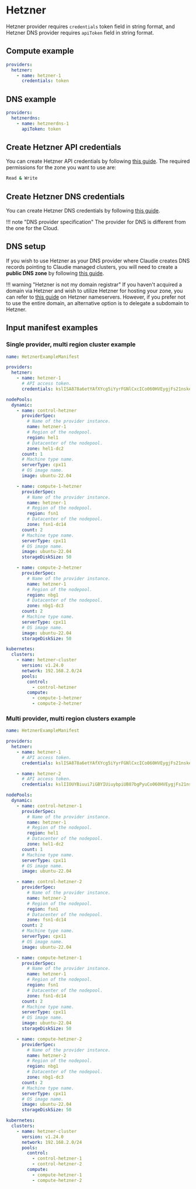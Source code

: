 # Hetzner
Hetzner provider requires `credentials` token field in string format, and Hetzner DNS provider requires `apiToken` field in string format.

## Compute example
```yaml
providers:
  hetzner:
    - name: hetzner-1
      credentials: token
```

## DNS example
```yaml
providers:
  hetznerdns:
    - name: hetznerdns-1
      apiToken: token
```

## Create Hetzner API credentials
You can create Hetzner API credentials by following [this guide](https://docs.hetzner.com/cloud/api/getting-started/generating-api-token/). The required permissions for the zone you want to use are:

```bash
Read & Write
```

## Create Hetzner DNS credentials
You can create Hetzner DNS credentials by following [this guide](https://docs.hetzner.com/dns-console/dns/general/api-access-token/).

!!! note "DNS provider specification"
    The provider for DNS is different from the one for the Cloud.

## DNS setup
If you wish to use Hetzner as your DNS provider where Claudie creates DNS records pointing to Claudie managed clusters, you will need to create a **public DNS zone** by following [this guide](https://docs.hetzner.com/dns-console/dns/general/getting-started-dns/).

!!! warning "Hetzner is not my domain registrar"
    If you haven't acquired a domain via Hetzner and wish to utilize Hetzner for hosting your zone, you can refer to [this guide](https://docs.hetzner.com/dns-console/dns/general/dns-overview#the-hetzner-online-name-servers-are) on Hetzner nameservers. However, if you prefer not to use the entire domain, an alternative option is to delegate a subdomain to Hetzner.

## Input manifest examples

### Single provider, multi region cluster example

```yaml
name: HetznerExampleManifest

providers:
  hetzner:
    - name: hetzner-1
      # API access token.
      credentials: kslISA878a6etYAfXYcg5iYyrFGNlCxcICo060HVEygjFs21nske76ksjKko21lp

nodePools:
  dynamic:
    - name: control-hetzner
      providerSpec:
        # Name of the provider instance.
        name: hetzner-1
        # Region of the nodepool.
        region: hel1
        # Datacenter of the nodepool.
        zone: hel1-dc2
      count: 1
      # Machine type name.
      serverType: cpx11
      # OS image name.
      image: ubuntu-22.04

    - name: compute-1-hetzner
      providerSpec:
        # Name of the provider instance.
        name: hetzner-1
        # Region of the nodepool.
        region: fsn1
        # Datacenter of the nodepool.
        zone: fsn1-dc14
      count: 2
      # Machine type name.
      serverType: cpx11
      # OS image name.
      image: ubuntu-22.04
      storageDiskSize: 50

    - name: compute-2-hetzner
      providerSpec:
        # Name of the provider instance.
        name: hetzner-1
        # Region of the nodepool.
        region: nbg1
        # Datacenter of the nodepool.
        zone: nbg1-dc3
      count: 2
      # Machine type name.
      serverType: cpx11
      # OS image name.
      image: ubuntu-22.04
      storageDiskSize: 50

kubernetes:
  clusters:
    - name: hetzner-cluster
      version: v1.24.0
      network: 192.168.2.0/24
      pools:
        control:
          - control-hetzner
        compute:
          - compute-1-hetzner
          - compute-2-hetzner
```

### Multi provider, multi region clusters example

```yaml
name: HetznerExampleManifest

providers:
  hetzner:
    - name: hetzner-1
      # API access token.
      credentials: kslISA878a6etYAfXYcg5iYyrFGNlCxcICo060HVEygjFs21nske76ksjKko21lp

    - name: hetzner-2
      # API access token.
      credentials: kslIIOUYBiuui7iGBYIUiuybpiUB87bgPyuCo060HVEygjFs21nske76ksjKko21l

nodePools:
  dynamic:
    - name: control-hetzner-1
      providerSpec:
        # Name of the provider instance.
        name: hetzner-1
        # Region of the nodepool.
        region: hel1
        # Datacenter of the nodepool.
        zone: hel1-dc2
      count: 1
      # Machine type name.
      serverType: cpx11
      # OS image name.
      image: ubuntu-22.04

    - name: control-hetzner-2
      providerSpec:
        # Name of the provider instance.
        name: hetzner-2
        # Region of the nodepool.
        region: fsn1
        # Datacenter of the nodepool.
        zone: fsn1-dc14
      count: 2
      # Machine type name.
      serverType: cpx11
      # OS image name.
      image: ubuntu-22.04

    - name: compute-hetzner-1
      providerSpec:
        # Name of the provider instance.
        name: hetzner-1
        # Region of the nodepool.
        region: fsn1
        # Datacenter of the nodepool.
        zone: fsn1-dc14
      count: 2
      # Machine type name.
      serverType: cpx11
      # OS image name.
      image: ubuntu-22.04
      storageDiskSize: 50

    - name: compute-hetzner-2
      providerSpec:
        # Name of the provider instance.
        name: hetzner-2
        # Region of the nodepool.
        region: nbg1
        # Datacenter of the nodepool.
        zone: nbg1-dc3
      count: 2
      # Machine type name.
      serverType: cpx11
      # OS image name.
      image: ubuntu-22.04
      storageDiskSize: 50

kubernetes:
  clusters:
    - name: hetzner-cluster
      version: v1.24.0
      network: 192.168.2.0/24
      pools:
        control:
          - control-hetzner-1
          - control-hetzner-2
        compute:
          - compute-hetzner-1
          - compute-hetzner-2
```
